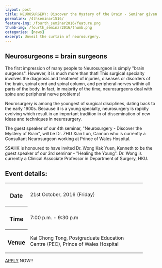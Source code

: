 ```yaml
---
layout: post
title: NEUROSURGERY: Discover the Mystery of the Brain - Seminar given by Dr. Zhu Xian Lun
permalink: /4thseminar1516/
feature-img: /fourth_seminar2016/feature.png
thumb-img: /fourth_seminar2016/thumb.png
categories: [news]
excerpt: Unveil the curtain of neurosurgery.
---
```


<h2>Neurosurgeons = brain surgeons</h2>
<p>The first impression of many people to Neurosurgeon is simply "brain surgeons". However, it is much more than that! This surgical specialty involves the diagnosis and treatment of injuries, diseases or disorders of the brain, spinal cord and spinal column, and peripheral nerves within all parts of the body. In fact, in majority of the time, neurosurgeons deal with spine and peripheral nerve problems!</p>

<p>Neurosurgery is among the youngest of surgical disciplines, dating back to the early 1900s. Because it is a young specialty, neurosurgery is rapidly evolving which result in an important tradition in of dissemination of new ideas and techniques in neurosurgery.</p>

<p>The guest speaker of our 4th seminar, "Neurosurgery - Discover the Mystery of Brain", will be Dr. ZHU Xian Lun, Cannon who is currently a Consultant Neurosurgeon working at Prince of Wales Hospital.</p>

<p>SSAHK is honoured to have invited Dr. Wong Kak Yuen, Kenneth to be the guest speaker of our 3rd seminar - "Healing the Young". Dr. Wong is currently a Clinical Associate Professor in Department of Surgery, HKU.</p>

<h2>Event details:</h2>
<table style="width:90%">
  <tr>
    <th><h3>Date</h3></th>
    <td>21st October, 2016 (Friday)</td>
  </tr>
  <tr>
    <th><h3>Time</h3></th>
    <td>7:00 p.m. - 9:30 p.m</td>
  </tr>
  <tr>
    <th><h3>Venue</h3></th>
    <td>Kai Chong Tong, Postgraduate Education Centre (PEC), Prince of Wales Hospital</td>
  </tr>
</table>

<a href="https://goo.gl/forms/Jnbd172XivtkxfmX2" target="_blank">APPLY</a> NOW!!
